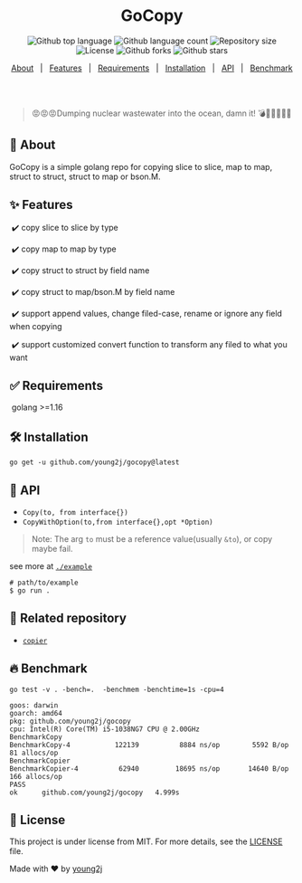 <h1 align="center">GoCopy</h1>

<p align="center">
  <img alt="Github top language" src="https://img.shields.io/github/languages/top/young2j/gocopy?color=56BEB8">
  <img alt="Github language count" src="https://img.shields.io/github/languages/count/young2j/gocopy?color=56BEB8">
  <img alt="Repository size" src="https://img.shields.io/github/repo-size/young2j/gocopy?color=56BEB8">
  <img alt="License" src="https://img.shields.io/github/license/young2j/gocopy?color=56BEB8">
<img alt="Github forks" src="https://img.shields.io/github/forks/young2j/gocopy?color=56BEB8" />
  <img alt="Github stars" src="https://img.shields.io/github/stars/young2j/gocopy?color=56BEB8" />
</p>


<p align="center">
  <a href="#dart-about">About</a> &#xa0; | &#xa0; 
  <a href="#sparkles-features">Features</a> &#xa0; | &#xa0;
  <a href="#white_check_mark-requirements">Requirements</a> &#xa0; | &#xa0;
  <a href="#hammer_and_wrench-installation">Installation</a> &#xa0; | &#xa0;
  <a href="#electric_plug-api">API</a> &#xa0; | &#xa0;
  <a href="#fire-benchmark">Benchmark</a> &#xa0;
</p>

<br>

>  :rage::rage::rage:Dumping nuclear wastewater into the ocean, damn it! :bomb::japan::boom::triumph::triumph::triumph:



## :dart: About ##

GoCopy is a simple golang repo for copying slice to slice, map to map, struct to struct, struct to map or bson.M.



## :sparkles: Features ##

​	:heavy_check_mark: copy slice to slice by type<br/>

​	:heavy_check_mark: copy map to map by type<br/>

​	:heavy_check_mark: copy struct to struct by field name<br/>

​	:heavy_check_mark: copy struct to map/bson.M by field name<br/>

​	:heavy_check_mark: support append values, change filed-case, rename or ignore any field when copying<br/>

​	:heavy_check_mark: support customized convert function to transform any filed to what you want<br/>



## :white_check_mark: Requirements ##

​	golang >=1.16



## :hammer_and_wrench: Installation ##

```shell
go get -u github.com/young2j/gocopy@latest
```



## :electric_plug: API

* `Copy(to, from interface{})`
* `CopyWithOption(to,from interface{},opt *Option)`

> Note: The arg `to` must be a reference value(usually `&to`), or copy maybe fail.

see more  at [`./example`](./example)

```shell
# path/to/example
$ go run .
```



## :beers: Related repository

* [`copier`](https://github.com/jinzhu/copier)



## :fire: Benchmark

```shell
go test -v . -bench=.  -benchmem -benchtime=1s -cpu=4
```

```shell
goos: darwin
goarch: amd64
pkg: github.com/young2j/gocopy
cpu: Intel(R) Core(TM) i5-1038NG7 CPU @ 2.00GHz
BenchmarkCopy
BenchmarkCopy-4     	  122139	      8884 ns/op	    5592 B/op	      81 allocs/op
BenchmarkCopier
BenchmarkCopier-4   	   62940	     18695 ns/op	   14640 B/op	     166 allocs/op
PASS
ok  	github.com/young2j/gocopy	4.999s
```



## :memo: License ##

This project is under license from MIT. For more details, see the [LICENSE](LICENSE.md) file.


Made with :heart: by <a href="https://github.com/young2j" target="_blank">young2j</a>
